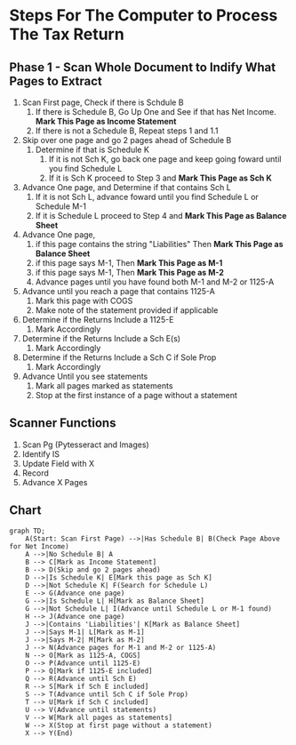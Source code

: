 # Steps For The Computer to Process The Tax Return
## Phase 1 - Scan Whole Document to Indify What Pages to Extract
1. Scan First page, Check if there is Schdule B
   1. If there is Schedule B, Go Up One and See if that has Net Income. **Mark This Page as Income Statement**
   2. If there is not a Schedule B, Repeat steps 1 and 1.1
2. Skip over one page and go 2 pages ahead of Schedule B
   1. Determine if that is Schedule K
      1. If it is not Sch K, go back one page and keep going foward until you find Schedule L
      2. If it is Sch K proceed to Step 3 and **Mark This Page as Sch K**
3. Advance One page, and Determine if that contains Sch L
   1. If it is not Sch L, advance foward until you find Schedule L or Schedule M-1
   2. If it is Schedule L proceed to Step 4 and **Mark This Page as Balance Sheet**
4. Advance One page,
   1. if this page contains the string "Liabilities" Then **Mark This Page as Balance Sheet**
   2. if this page says M-1, Then **Mark This Page as M-1**
   3. if this page says M-1, Then **Mark This Page as M-2**
   4. Advance pages until you have found both M-1 and M-2 or 1125-A
5. Advance until you reach a page that contains 1125-A
   1. Mark this page with COGS
   2. Make note of the statement provided if applicable
6. Determine if the Returns Include a 1125-E
   1. Mark Accordingly
7. Determine if the Returns Include a Sch E(s)
   1. Mark Accordingly
8. Determine if the Returns Include a Sch C if Sole Prop
   1. Mark Accordingly
9. Advance Until you see statements
   1.  Mark all pages marked as statements
   2.  Stop at the first instance of a page without a statement

## Scanner Functions
1. Scan Pg (Pytesseract and Images)
2. Identify IS
3. Update Field with X
4. Record
5. Advance X Pages

## Chart
```mermaid
graph TD;
    A(Start: Scan First Page) -->|Has Schedule B| B(Check Page Above for Net Income)
    A -->|No Schedule B| A
    B --> C[Mark as Income Statement]
    B --> D(Skip and go 2 pages ahead)
    D -->|Is Schedule K| E[Mark this page as Sch K]
    D -->|Not Schedule K| F(Search for Schedule L)
    E --> G(Advance one page)
    G -->|Is Schedule L| H[Mark as Balance Sheet]
    G -->|Not Schedule L| I(Advance until Schedule L or M-1 found)
    H --> J(Advance one page)
    J -->|Contains 'Liabilities'| K[Mark as Balance Sheet]
    J -->|Says M-1| L[Mark as M-1]
    J -->|Says M-2| M[Mark as M-2]
    J --> N(Advance pages for M-1 and M-2 or 1125-A)
    N --> O[Mark as 1125-A, COGS]
    O --> P(Advance until 1125-E)
    P --> Q[Mark if 1125-E included]
    Q --> R(Advance until Sch E)
    R --> S[Mark if Sch E included]
    S --> T(Advance until Sch C if Sole Prop)
    T --> U[Mark if Sch C included]
    U --> V(Advance until statements)
    V --> W[Mark all pages as statements]
    W --> X(Stop at first page without a statement)
    X --> Y(End)
```
